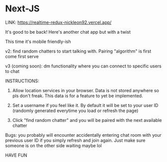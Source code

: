 # Next-JS
LINK: https://realtime-redux-nickleon92.vercel.app/

It's good to be back! Here's another chat app but with a twist

This time it's mobile friendly-ish

v2: find random chatters to start talking with. Pairing "algorithm" is first come first serve

v3 (coming soon): dm functionality where you can connect to specific users to chat

INSTRUCTIONS:

1. Allow location services in your browser. Data is not stored anywhere so pls don't freak. This data is for a feature to yet be implemented.

2. Set a username if you feel like it. By default it will be set to your user ID (randomly generated everytime you load or refresh the page)

3. Click "find random chatter" and you will be paired with the next available chatter

Bugs: you probably will encounter accidentally entering chat room with your previous user ID if you simply refresh and join again. Just make sure someone is on the other side waiting maybe lol

HAVE FUN


